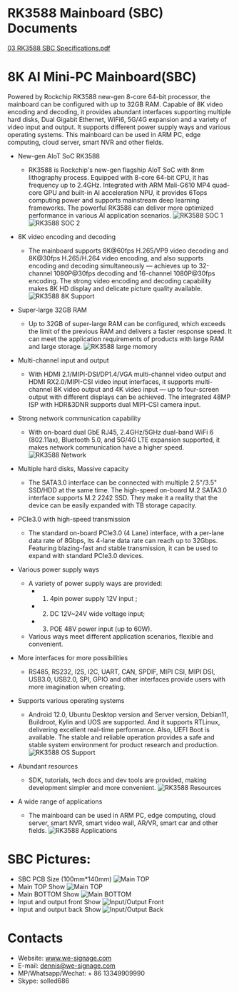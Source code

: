 # RK3588 Mainboard (SBC) Documents

[03 RK3588 SBC Specifications.pdf](./03_RK3588_SBC_Specifications.pdf?raw=true)

# 8K AI Mini-PC Mainboard(SBC)

Powered by Rockchip RK3588 new-gen 8-core 64-bit processor, the
mainboard can be configured with up to 32GB RAM. Capable of 8K
video encoding and decoding, it provides abundant interfaces
supporting multiple hard disks, Dual Gigabit Ethernet, WiFi6, 5G/4G
expansion and a variety of video input and output. It supports
different power supply ways and various operating systems. This
mainboard can be used in ARM PC, edge computing, cloud server,
smart NVR and other fields.

- New-gen AIoT SoC RK3588
    - RK3588 is Rockchip's new-gen flagship AIoT SoC with 8nm lithography process. Equipped with 8-core 64-bit CPU, it has frequency up
to 2.4GHz. Integrated with ARM Mali-G610 MP4 quad-core GPU and built-in AI acceleration NPU, it provides 6Tops computing power
and supports mainstream deep learning frameworks. The powerful RK3588 can deliver more optimized performance in various AI
application scenarios.
![RK3588 SOC 1](imgs/RK3588_SOC_1.jpg?raw=true)
![RK3588 SOC 2](imgs/RK3588_SOC_2.jpg?raw=true)

- 8K video encoding and decoding
    - The mainboard supports 8K@60fps H.265/VP9 video decoding and 8K@30fps H.265/H.264 video encoding, and also supports
encoding and decoding simultaneously — achieves up to 32-channel 1080P@30fps decoding and 16-channel 1080P@30fps
encoding. The strong video encoding and decoding capability makes 8K HD display and delicate picture quality available.
![RK3588 8K Support](imgs/8K_Support.jpg?raw=true)

- Super-large 32GB RAM
    - Up to 32GB of super-large RAM can be configured, which exceeds the limit of the previous RAM and delivers a faster response speed.
It can meet the application requirements of products with large RAM and large storage.
![RK3588 large momory](imgs/RK3588_large_memory.jpg?raw=true)

- Multi-channel input and output
    - With HDMI 2.1/MIPI-DSI/DP1.4/VGA multi-channel video output and HDMI RX2.0/MIPI-CSI video input interfaces, it supports
multi-channel 8K video output and 4K video input — up to four-screen output with different displays can be achieved. The
integrated 48MP ISP with HDR&3DNR supports dual MIPI-CSI camera input.

- Strong network communication capability
    - With on-board dual GbE RJ45, 2.4GHz/5GHz dual-band WiFi 6 (802.11ax), Bluetooth 5.0, and 5G/4G LTE expansion supported,
it makes network communication have a higher speed.
![RK3588 Network](imgs/RK3588_network.jpg?raw=true)

- Multiple hard disks, Massive capacity
    - The SATA3.0 interface can be connected with multiple 2.5"/3.5" SSD/HDD at the same time. The high-speed
on-board M.2 SATA3.0 interface supports M.2 2242 SSD. They make it a reality that the device can be easily
expanded with TB storage capacity.

- PCIe3.0 with high-speed transmission
    - The standard on-board PCIe3.0 (4 Lane) interface, with a per-lane data rate of 8Gbps, its 4-lane data rate can reach up
to 32Gbps. Featuring blazing-fast and stable transmission, it can be used to expand with standard PCIe3.0 devices.

- Various power supply ways
    - A variety of power supply ways are provided: 
        - 1) 4pin power supply 12V input ;
        - 2) DC 12V~24V wide voltage input; 
        - 3) POE 48V power input (up to 60W). 
    - Various ways meet different application scenarios,
flexible and convenient.

- More interfaces for more possibilities
    - RS485, RS232, I2S, I2C, UART, CAN, SPDIF, MIPI CSI, MIPI DSI, USB3.0, USB2.0, SPI, GPIO and other interfaces provide users with
more imagination when creating.

- Supports various operating systems
    - Android 12.0, Ubuntu Desktop version and Server version, Debian11, Buildroot, Kylin and UOS are supported. And it supports
RTLinux, delivering excellent real-time performance. Also, UEFI Boot is available. The stable and reliable operation provides a
safe and stable system environment for product research and production.
![RK3588 OS Support](imgs/RK3588_OS_Support.jpg?raw=true)

- Abundant resources
    - SDK, tutorials, tech docs and dev tools are provided, making development simpler and more convenient.
    ![RK3588 Resources](imgs/RK3588_Resources.jpg?raw=true)

- A wide range of applications
    - The mainboard can be used in ARM PC, edge computing, cloud server, smart NVR, smart video wall, AR/VR, smart car and other fields.
    ![RK3588 Applications](imgs/RK3588_Applications.jpg?raw=true)

# SBC Pictures:
- SBC PCB Size (100mm*140mm)
![Main TOP](imgs/RK3588_size.png?raw=true)
- Main TOP Show
![Main TOP](imgs/main_top.jpeg?raw=true)
- Main BOTTOM Show
![Main BOTTOM](imgs/main_bottom.jpeg?raw=true)
- Input and output front Show
![Input/Output Front](imgs/input_output_front.jpeg?raw=true)
- Input and output back Show
![Input/Output Back](imgs/input_output_back.jpeg?raw=true)

# Contacts
- Website: www.we-signage.com
- E-mail: dennis@we-signage.com
- MP/Whatsapp/Wechat: + 86 13349909990
- Skype: solled686
